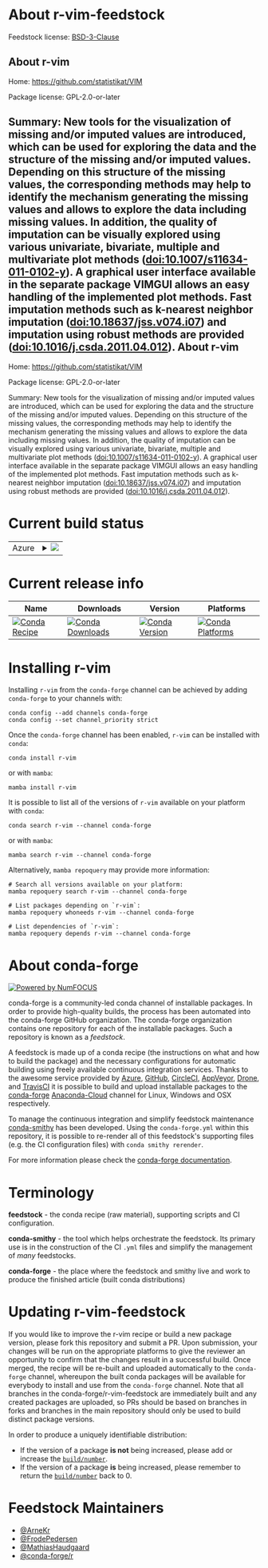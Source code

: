 About r-vim-feedstock
=====================

Feedstock license: [BSD-3-Clause](https://github.com/conda-forge/r-vim-feedstock/blob/main/LICENSE.txt)

About r-vim
-----------

Home: https://github.com/statistikat/VIM

Package license: GPL-2.0-or-later

Summary: New tools for the visualization of missing and/or imputed values are introduced, which can be used for exploring the data and the structure of the missing and/or imputed values. Depending on this structure of the missing values, the corresponding methods may help to identify the mechanism generating the missing values and allows to explore the data including missing values. In addition, the quality of imputation can be visually explored using various univariate, bivariate, multiple and multivariate plot methods (<doi:10.1007/s11634-011-0102-y>). A graphical user interface available in the separate package VIMGUI allows an easy handling of the implemented plot methods. Fast imputation methods such as k-nearest neighbor imputation (<doi:10.18637/jss.v074.i07>) and imputation using robust methods are provided (<doi:10.1016/j.csda.2011.04.012>).
About r-vim
-----------

Home: https://github.com/statistikat/VIM

Package license: GPL-2.0-or-later

Summary: New tools for the visualization of missing and/or imputed values are introduced, which can be used for exploring the data and the structure of the missing and/or imputed values. Depending on this structure of the missing values, the corresponding methods may help to identify the mechanism generating the missing values and allows to explore the data including missing values. In addition, the quality of imputation can be visually explored using various univariate, bivariate, multiple and multivariate plot methods (<doi:10.1007/s11634-011-0102-y>). A graphical user interface available in the separate package VIMGUI allows an easy handling of the implemented plot methods. Fast imputation methods such as k-nearest neighbor imputation (<doi:10.18637/jss.v074.i07>) and imputation using robust methods are provided (<doi:10.1016/j.csda.2011.04.012>).

Current build status
====================


<table>
    
  <tr>
    <td>Azure</td>
    <td>
      <details>
        <summary>
          <a href="https://dev.azure.com/conda-forge/feedstock-builds/_build/latest?definitionId=1781&branchName=main">
            <img src="https://dev.azure.com/conda-forge/feedstock-builds/_apis/build/status/r-vim-feedstock?branchName=main">
          </a>
        </summary>
        <table>
          <thead><tr><th>Variant</th><th>Status</th></tr></thead>
          <tbody><tr>
              <td>linux_64_r_base4.2</td>
              <td>
                <a href="https://dev.azure.com/conda-forge/feedstock-builds/_build/latest?definitionId=1781&branchName=main">
                  <img src="https://dev.azure.com/conda-forge/feedstock-builds/_apis/build/status/r-vim-feedstock?branchName=main&jobName=linux&configuration=linux%20linux_64_r_base4.2" alt="variant">
                </a>
              </td>
            </tr><tr>
              <td>linux_64_r_base4.3</td>
              <td>
                <a href="https://dev.azure.com/conda-forge/feedstock-builds/_build/latest?definitionId=1781&branchName=main">
                  <img src="https://dev.azure.com/conda-forge/feedstock-builds/_apis/build/status/r-vim-feedstock?branchName=main&jobName=linux&configuration=linux%20linux_64_r_base4.3" alt="variant">
                </a>
              </td>
            </tr><tr>
              <td>osx_64_r_base4.2</td>
              <td>
                <a href="https://dev.azure.com/conda-forge/feedstock-builds/_build/latest?definitionId=1781&branchName=main">
                  <img src="https://dev.azure.com/conda-forge/feedstock-builds/_apis/build/status/r-vim-feedstock?branchName=main&jobName=osx&configuration=osx%20osx_64_r_base4.2" alt="variant">
                </a>
              </td>
            </tr><tr>
              <td>osx_64_r_base4.3</td>
              <td>
                <a href="https://dev.azure.com/conda-forge/feedstock-builds/_build/latest?definitionId=1781&branchName=main">
                  <img src="https://dev.azure.com/conda-forge/feedstock-builds/_apis/build/status/r-vim-feedstock?branchName=main&jobName=osx&configuration=osx%20osx_64_r_base4.3" alt="variant">
                </a>
              </td>
            </tr><tr>
              <td>win_64</td>
              <td>
                <a href="https://dev.azure.com/conda-forge/feedstock-builds/_build/latest?definitionId=1781&branchName=main">
                  <img src="https://dev.azure.com/conda-forge/feedstock-builds/_apis/build/status/r-vim-feedstock?branchName=main&jobName=win&configuration=win%20win_64_" alt="variant">
                </a>
              </td>
            </tr>
          </tbody>
        </table>
      </details>
    </td>
  </tr>
</table>

Current release info
====================

| Name | Downloads | Version | Platforms |
| --- | --- | --- | --- |
| [![Conda Recipe](https://img.shields.io/badge/recipe-r--vim-green.svg)](https://anaconda.org/conda-forge/r-vim) | [![Conda Downloads](https://img.shields.io/conda/dn/conda-forge/r-vim.svg)](https://anaconda.org/conda-forge/r-vim) | [![Conda Version](https://img.shields.io/conda/vn/conda-forge/r-vim.svg)](https://anaconda.org/conda-forge/r-vim) | [![Conda Platforms](https://img.shields.io/conda/pn/conda-forge/r-vim.svg)](https://anaconda.org/conda-forge/r-vim) |

Installing r-vim
================

Installing `r-vim` from the `conda-forge` channel can be achieved by adding `conda-forge` to your channels with:

```
conda config --add channels conda-forge
conda config --set channel_priority strict
```

Once the `conda-forge` channel has been enabled, `r-vim` can be installed with `conda`:

```
conda install r-vim
```

or with `mamba`:

```
mamba install r-vim
```

It is possible to list all of the versions of `r-vim` available on your platform with `conda`:

```
conda search r-vim --channel conda-forge
```

or with `mamba`:

```
mamba search r-vim --channel conda-forge
```

Alternatively, `mamba repoquery` may provide more information:

```
# Search all versions available on your platform:
mamba repoquery search r-vim --channel conda-forge

# List packages depending on `r-vim`:
mamba repoquery whoneeds r-vim --channel conda-forge

# List dependencies of `r-vim`:
mamba repoquery depends r-vim --channel conda-forge
```


About conda-forge
=================

[![Powered by
NumFOCUS](https://img.shields.io/badge/powered%20by-NumFOCUS-orange.svg?style=flat&colorA=E1523D&colorB=007D8A)](https://numfocus.org)

conda-forge is a community-led conda channel of installable packages.
In order to provide high-quality builds, the process has been automated into the
conda-forge GitHub organization. The conda-forge organization contains one repository
for each of the installable packages. Such a repository is known as a *feedstock*.

A feedstock is made up of a conda recipe (the instructions on what and how to build
the package) and the necessary configurations for automatic building using freely
available continuous integration services. Thanks to the awesome service provided by
[Azure](https://azure.microsoft.com/en-us/services/devops/), [GitHub](https://github.com/),
[CircleCI](https://circleci.com/), [AppVeyor](https://www.appveyor.com/),
[Drone](https://cloud.drone.io/welcome), and [TravisCI](https://travis-ci.com/)
it is possible to build and upload installable packages to the
[conda-forge](https://anaconda.org/conda-forge) [Anaconda-Cloud](https://anaconda.org/)
channel for Linux, Windows and OSX respectively.

To manage the continuous integration and simplify feedstock maintenance
[conda-smithy](https://github.com/conda-forge/conda-smithy) has been developed.
Using the ``conda-forge.yml`` within this repository, it is possible to re-render all of
this feedstock's supporting files (e.g. the CI configuration files) with ``conda smithy rerender``.

For more information please check the [conda-forge documentation](https://conda-forge.org/docs/).

Terminology
===========

**feedstock** - the conda recipe (raw material), supporting scripts and CI configuration.

**conda-smithy** - the tool which helps orchestrate the feedstock.
                   Its primary use is in the construction of the CI ``.yml`` files
                   and simplify the management of *many* feedstocks.

**conda-forge** - the place where the feedstock and smithy live and work to
                  produce the finished article (built conda distributions)


Updating r-vim-feedstock
========================

If you would like to improve the r-vim recipe or build a new
package version, please fork this repository and submit a PR. Upon submission,
your changes will be run on the appropriate platforms to give the reviewer an
opportunity to confirm that the changes result in a successful build. Once
merged, the recipe will be re-built and uploaded automatically to the
`conda-forge` channel, whereupon the built conda packages will be available for
everybody to install and use from the `conda-forge` channel.
Note that all branches in the conda-forge/r-vim-feedstock are
immediately built and any created packages are uploaded, so PRs should be based
on branches in forks and branches in the main repository should only be used to
build distinct package versions.

In order to produce a uniquely identifiable distribution:
 * If the version of a package **is not** being increased, please add or increase
   the [``build/number``](https://docs.conda.io/projects/conda-build/en/latest/resources/define-metadata.html#build-number-and-string).
 * If the version of a package **is** being increased, please remember to return
   the [``build/number``](https://docs.conda.io/projects/conda-build/en/latest/resources/define-metadata.html#build-number-and-string)
   back to 0.

Feedstock Maintainers
=====================

* [@ArneKr](https://github.com/ArneKr/)
* [@FrodePedersen](https://github.com/FrodePedersen/)
* [@MathiasHaudgaard](https://github.com/MathiasHaudgaard/)
* [@conda-forge/r](https://github.com/conda-forge/r/)

